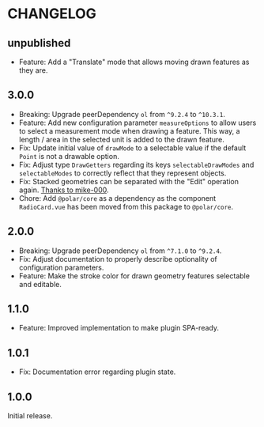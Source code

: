# CHANGELOG

## unpublished

- Feature: Add a "Translate" mode that allows moving drawn features as they are.

## 3.0.0

- Breaking: Upgrade peerDependency `ol` from `^9.2.4` to `^10.3.1`.
- Feature: Add new configuration parameter `measureOptions` to allow users to select a measurement mode when drawing a feature. This way, a length / area in the selected unit is added to the drawn feature.
- Fix: Update initial value of `drawMode` to a selectable value if the default `Point` is not a drawable option.
- Fix: Adjust type `DrawGetters` regarding its keys `selectableDrawModes` and `selectableModes` to correctly reflect that they represent objects.
- Fix: Stacked geometries can be separated with the "Edit" operation again. [Thanks to mike-000](https://github.com/openlayers/openlayers/issues/16593#issuecomment-2624257614).
- Chore: Add `@polar/core` as a dependency as the component `RadioCard.vue` has been moved from this package to `@polar/core`.

## 2.0.0

- Breaking: Upgrade peerDependency `ol` from `^7.1.0` to `^9.2.4`.
- Fix: Adjust documentation to properly describe optionality of configuration parameters.
- Feature: Make the stroke color for drawn geometry features selectable and editable.

## 1.1.0

- Feature: Improved implementation to make plugin SPA-ready.

## 1.0.1

- Fix: Documentation error regarding plugin state.

## 1.0.0

Initial release.

